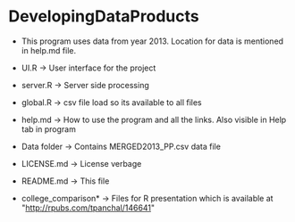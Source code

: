 # DevelopingDataProducts

- This program uses data from year 2013.  Location for data is mentioned in help.md file.

- UI.R          -> User interface for the project
- server.R      -> Server side processing
- global.R      -> csv file load so its available to all files
- help.md       -> How to use the program and all the links.  Also visible in Help tab in program
- Data folder   -> Contains MERGED2013_PP.csv data file
- LICENSE.md    -> License verbage
- README.md     -> This file
- college_comparison*     -> Files for R presentation which is available at "http://rpubs.com/tpanchal/146641"

